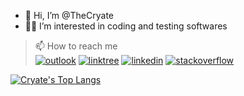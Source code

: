 - 👋 Hi, I’m @TheCryate
- 👨‍💻 I’m interested in coding and testing softwares
> 📫 How to reach me                                                                           
[![outlook](https://img.shields.io/badge/Microsoft_Outlook-0078D4?style=for-the-badge&logo=microsoft-outlook&logoColor=white)][1]
[![linktree](https://img.shields.io/badge/linktree-39E09B?style=for-the-badge&logo=linktree&logoColor=white)][2]
[![linkedin](https://img.shields.io/badge/LinkedIn-0077B5?style=for-the-badge&logo=linkedin&logoColor=white)][3]
[![stackoverflow](https://img.shields.io/badge/Stack_Overflow-FE7A16?style=for-the-badge&logo=stack-overflow&logoColor=white)][4]

[1]: mailto:bathankota@hotmail.com
[2]: https://linktr.ee/cryate
[3]: https://linkedin.com/in/cryate
[4]: https://stackoverflow.com/users/20669644/cryate

[![Cryate's Top Langs](https://github-readme-stats.vercel.app/api/top-langs/?username=TheCryate&size_weight=0.5&count_weight=0.5&theme=highcontrast)](https://github.com/anuraghazra/github-readme-stats)







